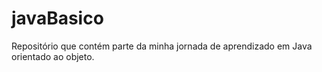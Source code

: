 # javaBasico
Repositório que contém parte da minha jornada de aprendizado em Java orientado ao objeto.  
